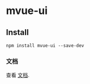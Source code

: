 # mvue-ui

## Install
```
npm install mvue-ui --save-dev
```

### 文档
查看 [文档](https://dazzling-raman-09827a.netlify.app/).
